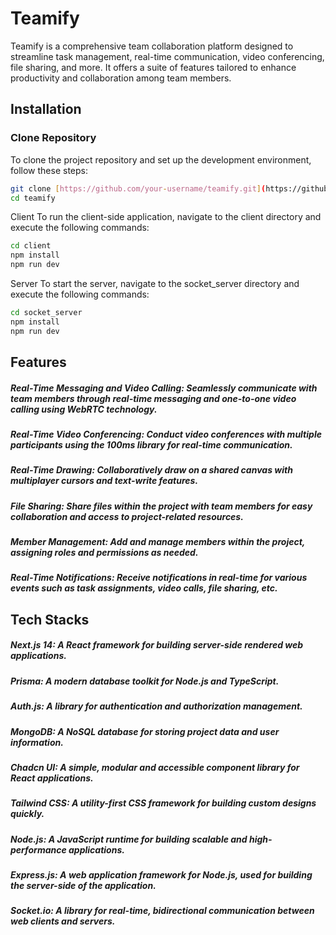 # Teamify

Teamify is a comprehensive team collaboration platform designed to streamline task management, real-time communication, video conferencing, file sharing, and more. It offers a suite of features tailored to enhance productivity and collaboration among team members.

## Installation

### Clone Repository

To clone the project repository and set up the development environment, follow these steps:

```bash
git clone [https://github.com/your-username/teamify.git](https://github.com/skshohagmiah/teamify.git)
cd teamify

```

Client
To run the client-side application, navigate to the client directory and execute the following commands:

```bash
cd client
npm install
npm run dev
```

Server
To start the server, navigate to the socket_server directory and execute the following commands:

```bash
cd socket_server
npm install
npm run dev
```

## Features

##### Real-Time Messaging and Video Calling: Seamlessly communicate with team members through real-time messaging and one-to-one video calling using WebRTC technology.

##### Real-Time Video Conferencing: Conduct video conferences with multiple participants using the 100ms library for real-time communication.

##### Real-Time Drawing: Collaboratively draw on a shared canvas with multiplayer cursors and text-write features.

##### File Sharing: Share files within the project with team members for easy collaboration and access to project-related resources.

##### Member Management: Add and manage members within the project, assigning roles and permissions as needed.

##### Real-Time Notifications: Receive notifications in real-time for various events such as task assignments, video calls, file sharing, etc.

## Tech Stacks

##### Next.js 14: A React framework for building server-side rendered web applications.

##### Prisma: A modern database toolkit for Node.js and TypeScript.

##### Auth.js: A library for authentication and authorization management.

##### MongoDB: A NoSQL database for storing project data and user information.

##### Chadcn UI: A simple, modular and accessible component library for React applications.

##### Tailwind CSS: A utility-first CSS framework for building custom designs quickly.

##### Node.js: A JavaScript runtime for building scalable and high-performance applications.

##### Express.js: A web application framework for Node.js, used for building the server-side of the application.

##### Socket.io: A library for real-time, bidirectional communication between web clients and servers.


